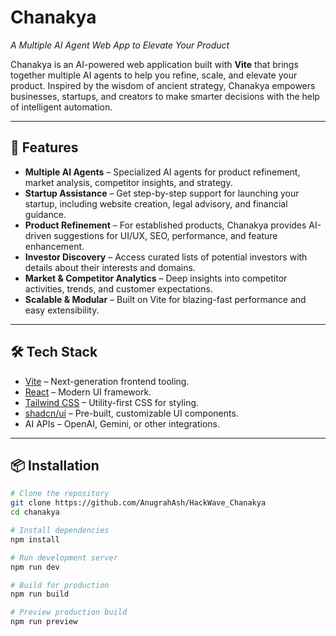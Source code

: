 # Chanakya  
_A Multiple AI Agent Web App to Elevate Your Product_  

Chanakya is an AI-powered web application built with **Vite** that brings together multiple AI agents to help you refine, scale, and elevate your product. Inspired by the wisdom of ancient strategy, Chanakya empowers businesses, startups, and creators to make smarter decisions with the help of intelligent automation.  

---

## 🚀 Features  

- **Multiple AI Agents** – Specialized AI agents for product refinement, market analysis, competitor insights, and strategy.  
- **Startup Assistance** – Get step-by-step support for launching your startup, including website creation, legal advisory, and financial guidance.  
- **Product Refinement** – For established products, Chanakya provides AI-driven suggestions for UI/UX, SEO, performance, and feature enhancement.  
- **Investor Discovery** – Access curated lists of potential investors with details about their interests and domains.  
- **Market & Competitor Analytics** – Deep insights into competitor activities, trends, and customer expectations.  
- **Scalable & Modular** – Built on Vite for blazing-fast performance and easy extensibility.  

---

## 🛠️ Tech Stack  

- [Vite](https://vitejs.dev/) – Next-generation frontend tooling.  
- [React](https://react.dev/) – Modern UI framework.  
- [Tailwind CSS](https://tailwindcss.com/) – Utility-first CSS for styling.  
- [shadcn/ui](https://ui.shadcn.com/) – Pre-built, customizable UI components.  
- AI APIs – OpenAI, Gemini, or other integrations.  

---

## 📦 Installation  

```bash
# Clone the repository
git clone https://github.com/AnugrahAsh/HackWave_Chanakya
cd chanakya

# Install dependencies
npm install

# Run development server
npm run dev

# Build for production
npm run build

# Preview production build
npm run preview

